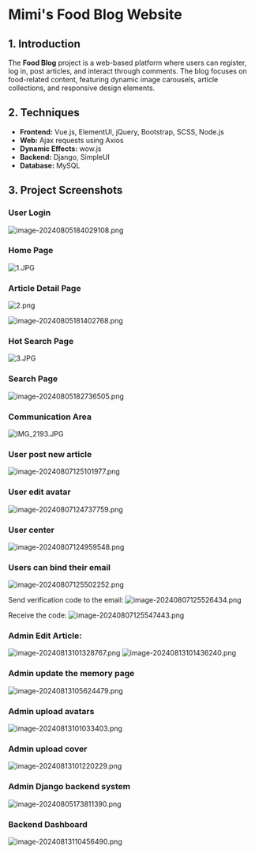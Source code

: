 # Mimi's Food Blog Website

## 1. Introduction

The **Food Blog** project is a web-based platform where users can register, log in, post articles, and interact through comments. The blog focuses on food-related content, featuring dynamic image carousels, article collections, and responsive design elements.

## 2. Techniques

- **Frontend:** Vue.js, ElementUI, jQuery, Bootstrap, SCSS, Node.js
- **Web:** Ajax requests using Axios
- **Dynamic Effects:** wow.js
- **Backend:** Django, SimpleUI
- **Database:** MySQL

## 3. Project Screenshots

### User Login
![image-20240805184029108.png](..%2F..%2F..%2F..%2FLibrary%2FApplication%20Support%2Ftypora-user-images%2Fimage-20240805184029108.png)

### Home Page
![1.JPG](..%2F..%2F..%2F%E6%88%AA%E5%9B%BE%2F1.JPG)

### Article Detail Page
![2.png](..%2F..%2F..%2F%E6%88%AA%E5%9B%BE%2F2.png)

![image-20240805181402768.png](..%2F..%2F..%2F..%2FLibrary%2FApplication%20Support%2Ftypora-user-images%2Fimage-20240805181402768.png)

### Hot Search Page
![3.JPG](..%2F..%2F..%2F%E6%88%AA%E5%9B%BE%2F3.JPG)

### Search Page
![image-20240805182736505.png](..%2F..%2F..%2F..%2FLibrary%2FApplication%20Support%2Ftypora-user-images%2Fimage-20240805182736505.png)

### Communication Area
![IMG_2193.JPG](..%2F..%2F..%2F..%2FDownloads%2FIMG_2193.JPG)

### User post new article
![image-20240807125101977.png](..%2F..%2F..%2F..%2FLibrary%2FApplication%20Support%2Ftypora-user-images%2Fimage-20240807125101977.png)

### User edit avatar
![image-20240807124737759.png](..%2F..%2F..%2F..%2FLibrary%2FApplication%20Support%2Ftypora-user-images%2Fimage-20240807124737759.png)

### User center
![image-20240807124959548.png](..%2F..%2F..%2F..%2FLibrary%2FApplication%20Support%2Ftypora-user-images%2Fimage-20240807124959548.png)

### Users can bind their email
![image-20240807125502252.png](..%2F..%2F..%2F..%2FLibrary%2FApplication%20Support%2Ftypora-user-images%2Fimage-20240807125502252.png)

Send verification code to the email:
![image-20240807125526434.png](..%2F..%2F..%2F..%2FLibrary%2FApplication%20Support%2Ftypora-user-images%2Fimage-20240807125526434.png)

Receive the code:
![image-20240807125547443.png](..%2F..%2F..%2F..%2FLibrary%2FApplication%20Support%2Ftypora-user-images%2Fimage-20240807125547443.png)

### Admin Edit Article:
![image-20240813101328767.png](..%2F..%2F..%2F..%2FLibrary%2FApplication%20Support%2Ftypora-user-images%2Fimage-20240813101328767.png)
![image-20240813101436240.png](..%2F..%2F..%2F..%2FLibrary%2FApplication%20Support%2Ftypora-user-images%2Fimage-20240813101436240.png)

### Admin update the memory page
![image-20240813105624479.png](..%2F..%2F..%2F..%2FLibrary%2FApplication%20Support%2Ftypora-user-images%2Fimage-20240813105624479.png)

### Admin upload avatars
![image-20240813101033403.png](..%2F..%2F..%2F..%2FLibrary%2FApplication%20Support%2Ftypora-user-images%2Fimage-20240813101033403.png)

### Admin upload cover
![image-20240813101220229.png](..%2F..%2F..%2F..%2FLibrary%2FApplication%20Support%2Ftypora-user-images%2Fimage-20240813101220229.png)

### Admin Django backend system
![image-20240805173811390.png](..%2F..%2F..%2F..%2FLibrary%2FApplication%20Support%2Ftypora-user-images%2Fimage-20240805173811390.png)

### Backend Dashboard
![image-20240813110456490.png](..%2F..%2F..%2F..%2FLibrary%2FApplication%20Support%2Ftypora-user-images%2Fimage-20240813110456490.png)

